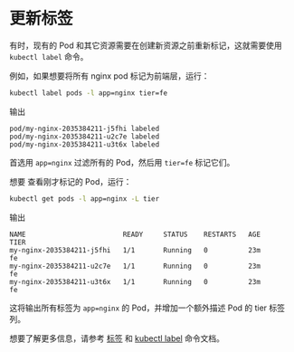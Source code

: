 # 更新标签

有时，现有的 Pod 和其它资源需要在创建新资源之前重新标记，这就需要使用 `kubectl label` 命令。

例如，如果想要将所有 nginx pod 标记为前端层，运行：

```bash
kubectl label pods -l app=nginx tier=fe
```

输出

```
pod/my-nginx-2035384211-j5fhi labeled
pod/my-nginx-2035384211-u2c7e labeled
pod/my-nginx-2035384211-u3t6x labeled
```

首选用 `app=nginx` 过滤所有的 Pod，然后用 `tier=fe` 标记它们。

想要 查看刚才标记的 Pod，运行：

```bash
kubectl get pods -l app=nginx -L tier
```

输出

```
NAME                        READY     STATUS    RESTARTS   AGE       TIER
my-nginx-2035384211-j5fhi   1/1       Running   0          23m       fe
my-nginx-2035384211-u2c7e   1/1       Running   0          23m       fe
my-nginx-2035384211-u3t6x   1/1       Running   0          23m       fe
```

这将输出所有标签为 `app=nginx` 的 Pod，并增加一个额外描述 Pod 的 tier 标签列。

想要了解更多信息，请参考 [标签](../../Overview/Working-with-Kubernetes-Objects/Labels-and-Selectors.md) 和 [kubectl label](https://kubernetes.io/docs/reference/generated/kubectl/kubectl-commands#label) 命令文档。
